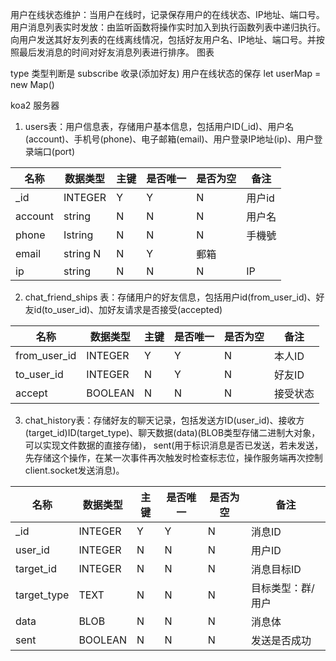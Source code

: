 用户在线状态维护：当用户在线时，记录保存用户的在线状态、IP地址、端口号。
用户消息列表实时发放：由监听函数将操作实时加入到执行函数列表中递归执行。
向用户发送其好友列表的在线离线情况，包括好友用户名、IP地址、端口号。并按照最后发消息的时间对好友消息列表进行排序。
图表

type 类型判断是 subscribe 收录(添加好友)
用户在线状态的保存
let userMap = new Map()

koa2 服务器

1. users表：用户信息表，存储用户基本信息，包括用户ID(_id)、用户名(account)、手机号(phone)、电子邮箱(email)、用户登录IP地址(ip)、用户登录端口(port)
   
| 名称   |	数据类型	  | 主键	| 是否唯一	| 是否为空	| 备注 |
| ------ | ------ | ------ | ------ | ------ | ------ |
| _id	   | INTEGER	  | Y	    |  Y      |N	      | 用户id |
| account|string  | N	    |  N	    |N	      | 用户名|
| phone	 | Istring| N	    |  N      |N	      | 手機號|
| email|	string	N	   |  N	    |Y	       |郵箱|
| ip|	string	| N	   |  N	    |N	       | IP|

2. chat_friend_ships 表：存储用户的好友信息，包括用户id(from_user_id)、好友id(to_user_id)、加好友请求是否接受(accepted)
   
名称	| 数据类型	| 主键	| 是否唯一	| 是否为空	| 备注 |
| ------ | ------ | ------ | ------ | ------ | ------ |
| from_user_id	| INTEGER |	Y |	Y	| N	| 本人ID|
| to_user_id	| INTEGER	| N	| Y	| N	| 好友ID|
| accept	| BOOLEAN	| N	| N | 	N |	接受状态|

3. chat_history表：存储好友的聊天记录，包括发送方ID(user_id)、接收方(target_id)ID(target_type)、聊天数据(data)(BLOB类型存储二进制大对象，可以实现文件数据的直接存储)，
   sent(用于标识消息是否已发送，若未发送，先存储这个操作，在某一次事件再次触发时检查标志位，操作服务端再次控制client.socket发送消息)。

 | 名称        | 数据类型 | 主键 | 是否唯一 | 是否为空 | 备注              |
| ----------- | -------- | ---- | -------- | -------- | ----------------- |
 | _id          | INTEGER  | Y    | Y        | N        | 消息ID            |
 | user_id     | INTEGER  | N    | N        | N        | 用户ID            |
 | target_id   | INTEGER  | N    | N        | N        | 消息目标ID        |
 | target_type | TEXT     | N    | N        | N        | 目标类型：群/用户 |
 | data        | BLOB     | N    | N        | N        | 消息体            |
 | sent        | BOOLEAN  | N    | N        | N        | 发送是否成功      |
